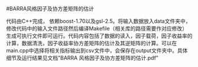 #BARRA风格因子及协方差矩阵的估计

代码由C++完成， 依赖boost-1.70以及gsl-2.5。将输入数据放入data文件夹中，修改代码中的输入文件路径然后编译Makefile（相关库的路径需要作对应修改）生成可执行文件即可运行。代码内容包括了数据的读入，因子载荷，因子收益率的计算，数据清洗，因子收益率协方差矩阵的估计及其逆矩阵的计算。可以在main.cpp中选择将相关指标输出到csv文件中，会保存在output文件夹中。具体细节及运行结果见文档"BARRA 风格因子及协方差矩阵的估计.pdf"
	
